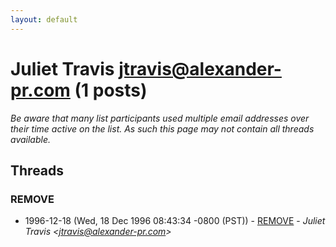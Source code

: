 ```yaml
---
layout: default
---
```


# Juliet Travis <jtravis@alexander-pr.com> (1 posts)

_Be aware that many list participants used multiple email addresses over their time active on the list. As such this page may not contain all threads available._

## Threads

### REMOVE
+ 1996-12-18 (Wed, 18 Dec 1996 08:43:34 -0800 (PST)) - [REMOVE](/archive/1996/12/de905e3014ed55564b5ae3fe1ceedd56db734c2c53b1a15902072c0a56aecd4e) - _Juliet Travis \<jtravis@alexander-pr.com\>_

